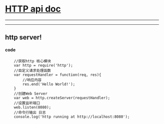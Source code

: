 # [HTTP api doc](https://nodejs.org/dist/latest-v5.x/docs/api/http.html)

***
***

## http server!

#### code
        //获取http 核心模块
		var http = require('http');
		//自定义请求处理函数
		var requestHandler = function(req, res){
			//响应内容
			res.end('Hello World!');
		}
		//创建Web Server
		var web = http.createServer(requestHandler);
		//设置监听端口
		web.listen(8080);
		//命令行输出 日志
		console.log('http running at http://localhost:8080');
    
